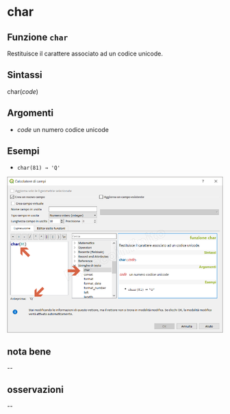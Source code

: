 # char

## Funzione `char`

Restituisce il carattere associato ad un codice unicode.

## Sintassi

char\(_code_\)

## Argomenti

* _code_ un numero codice unicode

## Esempi

* `char(81) → 'Q'`

![](../../../.gitbook/assets/char1.png)

## nota bene

--

## osservazioni

--

